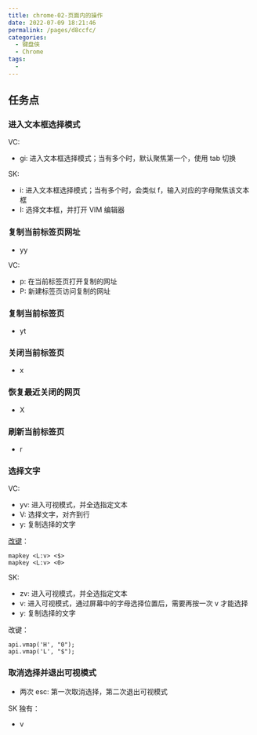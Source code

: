 ```yaml
---
title: chrome-02-页面内的操作
date: 2022-07-09 18:21:46
permalink: /pages/d8ccfc/
categories:
  - 键盘侠
  - Chrome
tags:
  -
---
```


## 任务点

### 进入文本框选择模式

VC:

- gi: 进入文本框选择模式；当有多个时，默认聚焦第一个，使用 tab 切换

SK:

- i: 进入文本框选择模式；当有多个时，会类似 f，输入对应的字母聚焦该文本框
- I: 选择文本框，并打开 VIM 编辑器

### 复制当前标签⻚网址

- yy

VC:

- p: 在当前标签页打开复制的网址
- P: 新建标签页访问复制的网址

### 复制当前标签页

- yt

### 关闭当前标签页

- x

###	恢复最近关闭的网页

- X

### 刷新当前标签页

- r

### 选择文字

VC:

- yv: 进入可视模式，并全选指定文本
- V: 选择文字，对齐到行
- y: 复制选择的文字

[改键](https://github.com/gdh1995/vimium-c/wiki/Use-in-another-keyboard-layout)：

```
mapkey <L:v> <$>
mapkey <L:v> <0>
```

SK:

- zv: 进入可视模式，并全选指定文本
- v: 进入可视模式，通过屏幕中的字母选择位置后，需要再按一次 v 才能选择
- y: 复制选择的文字

改键：

```
api.vmap('H', "0");
api.vmap('L', "$");
```

### 取消选择并退出可视模式

- 两次 esc: 第一次取消选择，第二次退出可视模式

SK 独有：

- v
